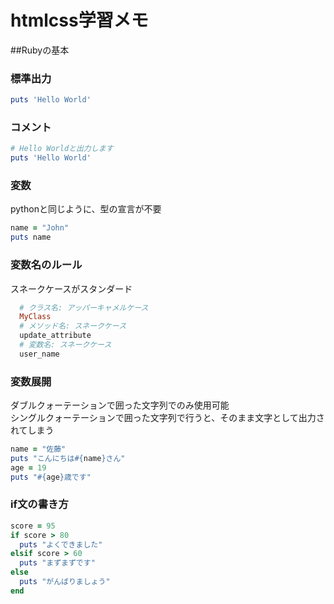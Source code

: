 # htmlcss学習メモ
##Rubyの基本
### 標準出力
```ruby
puts 'Hello World'
```
### コメント
```ruby
# Hello Worldと出力します
puts 'Hello World'
```
### 変数
pythonと同じように、型の宣言が不要
```ruby
name = "John"
puts name
```
### 変数名のルール
スネークケースがスタンダード
```ruby
  # クラス名: アッパーキャメルケース
  MyClass
  # メソッド名: スネークケース
  update_attribute
  # 変数名: スネークケース
  user_name
```
### 変数展開
ダブルクォーテーションで囲った文字列でのみ使用可能<br>
シングルクォーテーションで囲った文字列で行うと、そのまま文字として出力されてしまう
```ruby
name = "佐藤"
puts "こんにちは#{name}さん"
age = 19
puts "#{age}歳です"
```
### if文の書き方
```ruby
score = 95
if score > 80
  puts "よくできました"
elsif score > 60
  puts "まずまずです"
else 
  puts "がんばりましょう"
end
```
